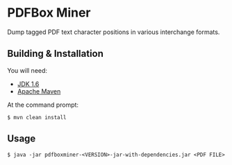 PDFBox Miner
============

Dump tagged PDF text character positions in various interchange formats.

Building & Installation
-----------------------

You will need:

- [JDK 1.6](http://www.java.com/jdk)
- [Apache Maven](http://maven.apache.org/)

At the command prompt:

    $ mvn clean install

Usage
-----

    $ java -jar pdfboxminer-<VERSION>-jar-with-dependencies.jar <PDF FILE>
